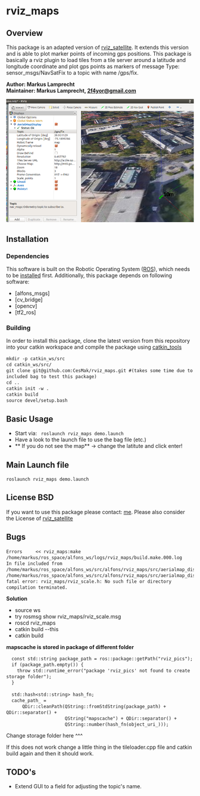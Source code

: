 # rviz_maps

## Overview

This package is an adapted version of [rviz_satellite](https://github.com/gareth-cross/rviz_satellite). It extends this version and is able to plot marker points of incoming gps positions. This package is basically a rviz plugin to load tiles from a tile server around a latitude and longitude coordinate and plot gps points as markers of message Type: sensor_msgs/NavSatFix to a topic with name /gps/fix.

**Author: Markus Lamprecht<br />
Maintainer: Markus Lamprecht, 2f4yor@gmail.com<br />**

<img alt="alfons" src="data/demo.png" width="700">

## Installation

### Dependencies

This software is built on the Robotic Operating System ([ROS]), which needs to be [installed](http://wiki.ros.org) first. Additionally, this package depends on following software:

- [alfons_msgs]
- [cv_bridge]
- [opencv]
- [tf2_ros]

### Building

In order to install this package, clone the latest version from this repository into your catkin workspace and compile the package using [catkin_tools](https://catkin-tools.readthedocs.io/en/latest/)

``` 
mkdir -p catkin_ws/src
cd catkin_ws/src/
git clone git@github.com:CesMak/rviz_maps.git #(takes some time due to included bag to test this package)
cd ..
catkin init -w .
catkin build
source devel/setup.bash
```

## Basic Usage

- Start via: ``` roslaunch rviz_maps demo.launch``` 
- Have a look to the launch file to use the bag file (etc.)
- ** If you do not see the map** -> change the latitute and click enter!

## Main Launch file

``` 
roslaunch rviz_maps demo.launch
``` 

## License BSD
If you want to use this package please contact: [me](https://simact.de/about_me).
Please also consider the License of [rviz_satellite](https://github.com/gareth-cross/rviz_satellite)

## Bugs 
``` 
Errors     << rviz_maps:make /home/markus/ros_space/alfons_ws/logs/rviz_maps/build.make.000.log
In file included from /home/markus/ros_space/alfons_ws/src/alfons/rviz_maps/src/aerialmap_display.cpp:38:0:
/home/markus/ros_space/alfons_ws/src/alfons/rviz_maps/src/aerialmap_display.h:20:53: fatal error: rviz_maps/rviz_scale.h: No such file or directory
compilation terminated.
``` 

**Solution**

* source ws
* try rosmsg show rviz_maps/rviz_scale.msg
* roscd rviz_maps
* catkin build --this
* catkin build

**mapscache is stored in package of different folder**
``` 
  const std::string package_path = ros::package::getPath("rviz_pics");
  if (package_path.empty()) {
    throw std::runtime_error("package 'rviz_pics' not found to create storage folder");
  }

  std::hash<std::string> hash_fn;
  cache_path_ =
      QDir::cleanPath(QString::fromStdString(package_path) + QDir::separator() +
                      QString("mapscache") + QDir::separator() +
                      QString::number(hash_fn(object_uri_)));
``` 

Change storage folder here ^^^

If this does not work change a little thing in the tileloader.cpp file and catkin build again and then it should work.


## TODO's

- Extend GUI to a field for adjusting the topic's name.


[ROS]: http://www.ros.org
[rviz]: http://wiki.ros.org/rviz
[grid_map_msg/GridMap]: https://github.com/anybotics/grid_map/blob/master/grid_map_msg/msg/GridMap.msg
[sensor_msgs/PointCloud2]: http://docs.ros.org/api/sensor_msgs/html/msg/PointCloud2.html
[geometry_msgs/PoseWithCovarianceStamped]: http://docs.ros.org/api/geometry_msgs/html/msg/PoseWithCovarianceStamped.html
[tf/tfMessage]: http://docs.ros.org/kinetic/api/tf/html/msg/tfMessage.html
[std_srvs/Empty]: http://docs.ros.org/api/std_srvs/html/srv/Empty.html
[grid_map_msg/GetGridMap]: https://github.com/anybotics/grid_map/blob/master/grid_map_msg/srv/GetGridMap.srv
[grid_map_msgs/ProcessFile]: https://github.com/ANYbotics/grid_map/blob/master/grid_map_msgs/srv/ProcessFile.srv